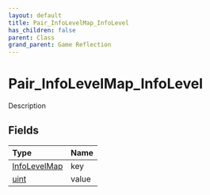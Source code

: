```yaml
---
layout: default
title: Pair_InfoLevelMap_InfoLevel
has_children: false
parent: Class
grand_parent: Game Reflection
---
```

# Pair_InfoLevelMap_InfoLevel
Description 

## Fields

| Type | Name |
|:----------|:--------------|
| [InfoLevelMap](/riftbreaker-wiki/docs/game-reflection/classes/info_level_map/) | key |
| [uint](/riftbreaker-wiki/docs/game-reflection/components/uint/) | value |

